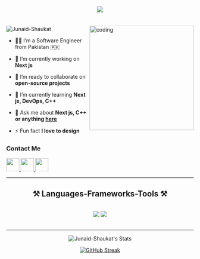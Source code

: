 <h1 align="center">
    <img src="https://readme-typing-svg.herokuapp.com/?font=Righteous&size=35&center=true&vCenter=true&width=500&height=70&duration=3000&lines=Hi+There!+👋;+I+am+Muhammad+Junaid+Shaukat!&color=32CD32" />
</h1>
<br/>
<img src="https://komarev.com/ghpvc/?username=Junaid-Shaukat&label=Profile%20views&color=0e75b6&style=flat" alt="Junaid-Shaukat" />

 <img align="right" alt="coding" height="280" border-radius="1.2" src="https://user-images.githubusercontent.com/74038190/212749447-bfb7e725-6987-49d9-ae85-2015e3e7cc41.gif" />
<div>
    
 - 👨‍💻 I’m a Software Engineer from Pakistan 🇵🇰
    
- 🔭 I’m currently working on **Next js**

 - 👯 I’m ready to collaborate on **open-source projects**
 
- 🌱 I’m currently learning **Next js, DevOps, C++**

- 💬 Ask me about **Next js, C++ or anything [here](https://www.linkedin.com/in/junaid-shaukat-ba44492a7/)**

- ⚡ Fun fact **I love to design**

 </div>
 <h3>Contact Me</h3>
<div> 
  <a href="junaidshaukat546@gmail.com">
    <img src="https://skillicons.dev/icons?i=gmail" width="35px" />
  </a>
  <a href="https://www.linkedin.com/in/junaid-shaukat-ba44492a7/"  target="_blank">
    <img src="https://skillicons.dev/icons?i=linkedin" width="35px" target="_blank" />
  </a>
  <a href="https://junaid-shaukat.github.io/myportfolio/" target="_blank">
     <img src="https://skillicons.dev/icons?i=htmx" width="35px" target="_blank" /> 
  </a>
</div>

 <hr/>
 
<h2 align="center">⚒️ Languages-Frameworks-Tools ⚒️</h2>
<br/>
<div align="center">
    <img src="https://skillicons.dev/icons?i=react,bootstrap,mui,html,css,vscode,github,figma,tailwind,git,netlify,vercel,npm,postman" />
    <img src="https://skillicons.dev/icons?i=nodejs,javascript,typescript,express,firebase,mongodb,c,replit,nextjs,cpp,aws,notion" /><br>
</div>

<br/>
<hr/>

<div align="center">

![Junaid-Shaukat's Stats](https://github-readme-stats.vercel.app/api?username=Junaid-Shaukat&theme=dark&show_icons=true&hide_border=true&count_private=true)

[![GitHub Streak](https://streak-stats.demolab.com?user=Junaid-Shaukat&theme=dark&hide_border=true)](https://git.io/streak-stats)
</div>



